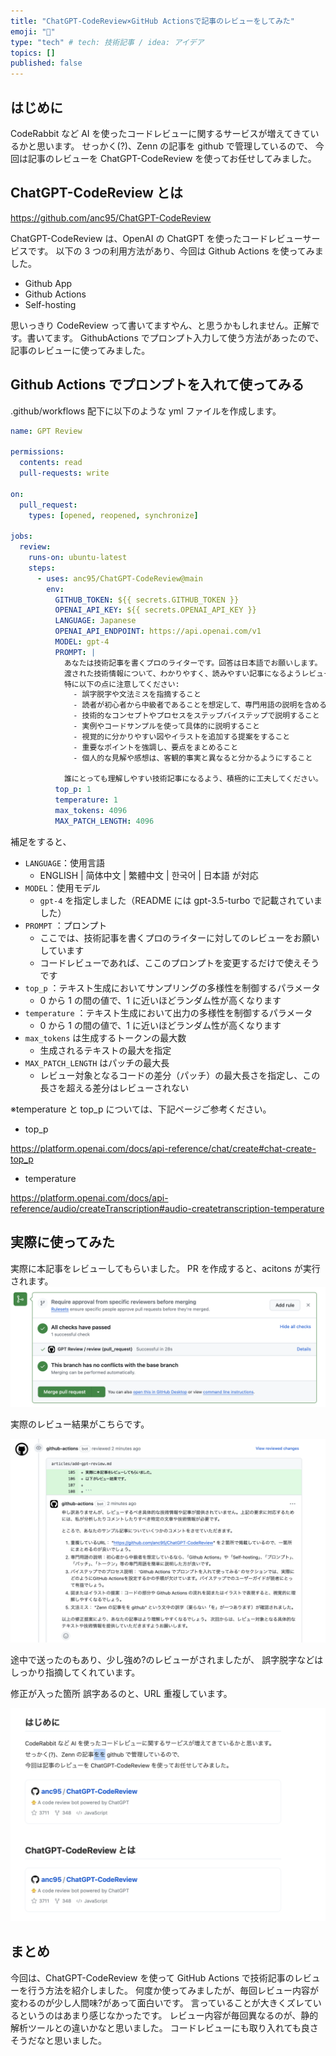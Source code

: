 ```yaml
---
title: "ChatGPT-CodeReview×GitHub Actionsで記事のレビューをしてみた"
emoji: "🐤"
type: "tech" # tech: 技術記事 / idea: アイデア
topics: []
published: false
---
```


## はじめに

CodeRabbit など AI を使ったコードレビューに関するサービスが増えてきているかと思います。
せっかく(?)、Zenn の記事を github で管理しているので、
今回は記事のレビューを ChatGPT-CodeReview を使ってお任せしてみました。

## ChatGPT-CodeReview とは

https://github.com/anc95/ChatGPT-CodeReview

ChatGPT-CodeReview は、OpenAI の ChatGPT を使ったコードレビューサービスです。
以下の 3 つの利用方法があり、今回は Github Actions を使ってみました。

- Github App
- Github Actions
- Self-hosting

思いっきり CodeReview って書いてますやん、と思うかもしれません。正解です。書いてます。
GithubActions でプロンプト入力して使う方法があったので、記事のレビューに使ってみました。

## Github Actions でプロンプトを入れて使ってみる

.github/workflows 配下に以下のような yml ファイルを作成します。

```yml
name: GPT Review

permissions:
  contents: read
  pull-requests: write

on:
  pull_request:
    types: [opened, reopened, synchronize]

jobs:
  review:
    runs-on: ubuntu-latest
    steps:
      - uses: anc95/ChatGPT-CodeReview@main
        env:
          GITHUB_TOKEN: ${{ secrets.GITHUB_TOKEN }}
          OPENAI_API_KEY: ${{ secrets.OPENAI_API_KEY }}
          LANGUAGE: Japanese
          OPENAI_API_ENDPOINT: https://api.openai.com/v1
          MODEL: gpt-4
          PROMPT: |
            あなたは技術記事を書くプロのライターです。回答は日本語でお願いします。
            渡された技術情報について、わかりやすく、読みやすい記事になるようレビューしてください。
            特に以下の点に注意してください:
              - 誤字脱字や文法ミスを指摘すること
              - 読者が初心者から中級者であることを想定して、専門用語の説明を含めること
              - 技術的なコンセプトやプロセスをステップバイステップで説明すること
              - 実例やコードサンプルを使って具体的に説明すること
              - 視覚的に分かりやすい図やイラストを追加する提案をすること
              - 重要なポイントを強調し、要点をまとめること
              - 個人的な見解や感想は、客観的事実と異なると分かるようにすること

            誰にとっても理解しやすい技術記事になるよう、積極的に工夫してください。
          top_p: 1
          temperature: 1
          max_tokens: 4096
          MAX_PATCH_LENGTH: 4096
```

補足をすると、

- `LANGUAGE`：使用言語
  - ENGLISH | 简体中文 | 繁體中文 | 한국어 | 日本語 が対応
- `MODEL`：使用モデル
  - `gpt-4` を指定しました（README には gpt-3.5-turbo で記載されていました）
- `PROMPT` ：プロンプト
  - ここでは、技術記事を書くプロのライターに対してのレビューをお願いしています
  - コードレビューであれば、ここのプロンプトを変更するだけで使えそうです
- `top_p` ：テキスト生成においてサンプリングの多様性を制御するパラメータ
  - 0 から 1 の間の値で、1 に近いほどランダム性が高くなります
- `temperature` ：テキスト生成において出力の多様性を制御するパラメータ
  - 0 から 1 の間の値で、1 に近いほどランダム性が高くなります
- `max_tokens` は生成するトークンの最大数
  - 生成されるテキストの最大を指定
- `MAX_PATCH_LENGTH` はパッチの最大長
  - レビュー対象となるコードの差分（パッチ）の最大長さを指定し、この長さを超える差分はレビューされない

※temperature と top_p については、下記ページご参考ください。

- top_p

https://platform.openai.com/docs/api-reference/chat/create#chat-create-top_p

- temperature

https://platform.openai.com/docs/api-reference/audio/createTranscription#audio-createtranscription-temperature

## 実際に使ってみた

実際に本記事をレビューしてもらいました。
PR を作成すると、acitons が実行されます。
![](/images/codereview3.png)

実際のレビュー結果がこちらです。

![](/images/codereview2.png)

途中で送ったのもあり、少し強め?のレビューがされましたが、
誤字脱字などはしっかり指摘してくれています。

修正が入った箇所
誤字あるのと、URL 重複しています。

![](/images/codereview1.png)

## まとめ

今回は、ChatGPT-CodeReview を使って GitHub Actions で技術記事のレビューを行う方法を紹介しました。
何度か使ってみましたが、毎回レビュー内容が変わるのが少し人間味?があって面白いです。
言っていることが大きくズレているというのはあまり感じなかったです。
レビュー内容が毎回異なるのが、静的解析ツールとの違いかなと思いました。
コードレビューにも取り入れても良さそうだなと思いました。
